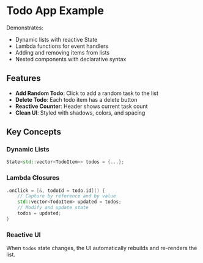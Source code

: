 # Todo App Example

Demonstrates:
- Dynamic lists with reactive State
- Lambda functions for event handlers
- Adding and removing items from lists
- Nested components with declarative syntax

## Features

- **Add Random Todo**: Click to add a random task to the list
- **Delete Todo**: Each todo item has a delete button
- **Reactive Counter**: Header shows current task count
- **Clean UI**: Styled with shadows, colors, and spacing

## Key Concepts

### Dynamic Lists
```cpp
State<std::vector<TodoItem>> todos = {...};
```

### Lambda Closures
```cpp
.onClick = [&, todoId = todo.id]() {
    // Capture by reference and by value
    std::vector<TodoItem> updated = todos;
    // Modify and update state
    todos = updated;
}
```

### Reactive UI
When `todos` state changes, the UI automatically rebuilds and re-renders the list.


